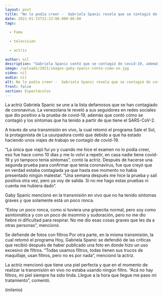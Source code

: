 ```yaml
---
layout: post
title: "No lo podía creer -  Gabriela Spanic revela que se contagió de covid-19"
date: 2021-01-15T22:23:00.000-06:00
tags:
  
  - Fama
  
  - television
  
  - actriz
  
author: nil
description: "Gabriela Spanic contó que se contagió de covid-19, además compartió los síntomas que ha presentado. "
image: /uploads/2021/images-gaby-spanic-conto-como-se.jpg
video: nil
audio: nil
alt: No lo podía creer -  Gabriela Spanic revela que se contagió de covid-19
front: false
section: Espectáculos
---
```


La actriz Gabriela Spanic se une a la lista defamosos que se han contagiado de coronavirus. La venezolana le reveló a sus seguidores en redes sociales que dio positivo a la prueba de covid-19, además que contó cómo se contagió y los síntomas que ha tenido a partir de que tiene el SARS-CoV-2. 

A través de una transmisión en vivo, la cual retomó el programa Sale el Sol, la protagonista de La usurpadora contó que debido a que ha estado haciendo unos viajes de trabajo se contagió de covid-19.

 
“La única que viajó fui yo y cuando me hice el examen no lo podía creer, eso fue hace como 10 días y me lo volví a repetir, en casa nadie tiene covid-19 y yo tampoco tenía síntomas”, contó la actriz. Después de hacerse una segunda prueba para confirmar que tenía coronavirus, fue que creyó que en verdad estaba contagiada ya que hasta ese momento no había presentado ningún malestar. “Una semana después me hice la prueba y salí positiva otra vez, pero ya voy de salida. Si no me hago estas pruebas ni cuenta me hubiera dado”.

Gaby Spanic mencionó en la transmisión en vivo que no ha tenido síntomas graves y que solamente está un poco ronca. 


“Estoy un poco ronca, como si tuviera una gripecita normal, pero soy como asintomática y con un poco de insomnio y sudoración, pero no me dio fiebre ni dificultad para respirar. No me dio esas cosas graves que les da a otras personas”, mencionó. 

Se defiende de fotos con filtros 
Por otra parte, en la misma transmisión, la cual retomó el programa Hoy, Gabriela Spanic se defendió de las críticas que recibió después de haber publicado una foto en donde hizo un uso excesivo de filtros. 
“Todas usamos filtros, todas tienen sus trucos de maquillaje, usan filtros, pero no es por nada”, mencionó la actriz. 

La actriz mencionó que tiene una piel perfecta y que en el momento de realizar la transmisión en vivo no estaba usando ningún filtro. 
“Acá no hay filtros, mi piel siempre ha sido linda. Llegue a la hora que llegue me paso mi tratamiento”, comentó. 

(milenio)